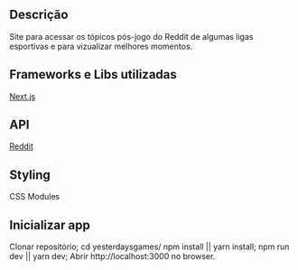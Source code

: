 ## Descrição

Site para acessar os tópicos pós-jogo do Reddit de algumas ligas esportivas e para vizualizar melhores momentos.

## Frameworks e Libs utilizadas

[Next.js](https://nextjs.org)

## API

[Reddit](https://www.reddit.com/dev/api/)

## Styling

CSS Modules

## Inicializar app

Clonar repositório;
cd yesterdaysgames/
npm install || yarn install;
npm run dev || yarn dev;
Abrir http://localhost:3000 no browser.
